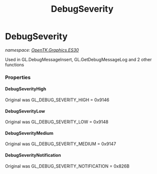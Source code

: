 ﻿---
title: DebugSeverity
---

# DebugSeverity
_namespace: [OpenTK.Graphics.ES30](N-OpenTK.Graphics.ES30.html)_

Used in GL.DebugMessageInsert, GL.GetDebugMessageLog and 2 other functions



### Properties

#### DebugSeverityHigh
Original was GL_DEBUG_SEVERITY_HIGH = 0x9146
#### DebugSeverityLow
Original was GL_DEBUG_SEVERITY_LOW = 0x9148
#### DebugSeverityMedium
Original was GL_DEBUG_SEVERITY_MEDIUM = 0x9147
#### DebugSeverityNotification
Original was GL_DEBUG_SEVERITY_NOTIFICATION = 0x826B

